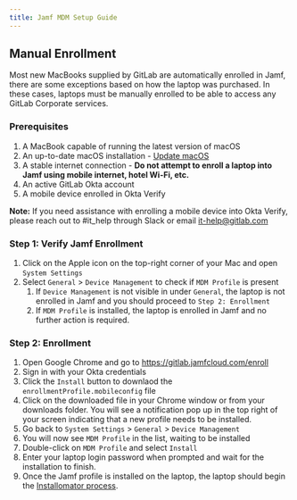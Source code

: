 ```yaml
---
title: Jamf MDM Setup Guide
---
```


## Manual Enrollment

Most new MacBooks supplied by GitLab are automatically enrolled in Jamf, there are some exceptions based on how the laptop was purchased. In these cases, laptops must be manually enrolled to be able to access any GitLab Corporate services.

### Prerequisites

1. A MacBook capable of running the latest version of macOS
1. An up-to-date macOS installation - [Update macOS](https://support.apple.com/en-us/108382)
1. A stable internet connection - **Do not attempt to enroll a laptop into Jamf using mobile internet, hotel Wi-Fi, etc.**
1. An active GitLab Okta account
1. A mobile device enrolled in Okta Verify

**Note:** If you need assistance with enrolling a mobile device into Okta Verify, please reach out to #it_help through Slack or email it-help@gitlab.com

### Step 1: Verify Jamf Enrollment

1. Click on the Apple icon on the top-right corner of your Mac and open `System Settings`
1. Select `General` > `Device Management` to check if `MDM Profile` is present
    1. If `Device Management` is not visible in under `General`, the laptop is not enrolled in Jamf and you should proceed to `Step 2: Enrollment`
    1. If `MDM Profile` is installed, the laptop is enrolled in Jamf and no further action is required.

### Step 2: Enrollment

1. Open Google Chrome and go to https://gitlab.jamfcloud.com/enroll
1. Sign in with your Okta credentials
1. Click the `Install` button to downlaod the `enrollmentProfile.mobileconfig` file
1. Click on the downloaded file in your Chrome window or from your downloads folder. You will see a notification pop up in the top right of your screen indicating that a new profile needs to be installed.
1. Go back to `System Settings` > `General` > `Device Management`
1. You will now see `MDM Profile` in the list, waiting to be installed
1. Double-click on `MDM Profile` and select `Install`
1. Enter your laptop login password when prompted and wait for the installation to finish.
1. Once the Jamf profile is installed on the laptop, the laptop should begin the [Installomator process](/handbook/security/corporate/services/laptops/security/updates/#process-details).
